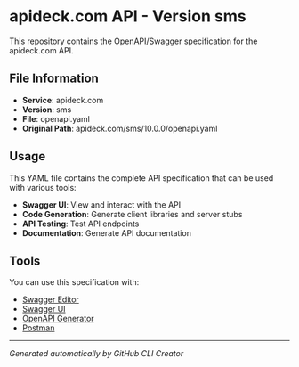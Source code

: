 # apideck.com API - Version sms

This repository contains the OpenAPI/Swagger specification for the apideck.com API.

## File Information

- **Service**: apideck.com
- **Version**: sms
- **File**: openapi.yaml
- **Original Path**: apideck.com/sms/10.0.0/openapi.yaml

## Usage

This YAML file contains the complete API specification that can be used with various tools:

- **Swagger UI**: View and interact with the API
- **Code Generation**: Generate client libraries and server stubs
- **API Testing**: Test API endpoints
- **Documentation**: Generate API documentation

## Tools

You can use this specification with:

- [Swagger Editor](https://editor.swagger.io/)
- [Swagger UI](https://swagger.io/tools/swagger-ui/)
- [OpenAPI Generator](https://openapi-generator.tech/)
- [Postman](https://www.postman.com/)

---

*Generated automatically by GitHub CLI Creator*
